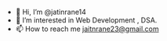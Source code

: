 - 👋 Hi, I’m @jatinrane14
- 👀 I’m interested in Web Development , DSA.
-  📫 How to reach me jaitnrane23@gmail.com

